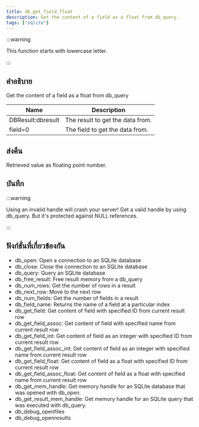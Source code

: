 ```yaml
---
title: db_get_field_float
description: Get the content of a field as a float from db_query.
tags: ["sqlite"]
---
```


:::warning

This function starts with lowercase letter.

:::

## คำอธิบาย

Get the content of a field as a float from db_query

| Name              | Description                      |
| ----------------- | -------------------------------- |
| DBResult:dbresult | The result to get the data from. |
| field=0           | The field to get the data from.  |

## ส่งคืน

Retrieved value as floating point number.

## บันทึก

:::warning

Using an invalid handle will crash your server! Get a valid handle by using db_query. But it's protected against NULL references.

:::

## ฟังก์ชั่นที่เกี่ยวข้องกัน

- db_open: Open a connection to an SQLite database
- db_close: Close the connection to an SQLite database
- db_query: Query an SQLite database
- db_free_result: Free result memory from a db_query
- db_num_rows: Get the number of rows in a result
- db_next_row: Move to the next row
- db_num_fields: Get the number of fields in a result
- db_field_name: Returns the name of a field at a particular index
- db_get_field: Get content of field with specified ID from current result row
- db_get_field_assoc: Get content of field with specified name from current result row
- db_get_field_int: Get content of field as an integer with specified ID from current result row
- db_get_field_assoc_int: Get content of field as an integer with specified name from current result row
- db_get_field_float: Get content of field as a float with specified ID from current result row
- db_get_field_assoc_float: Get content of field as a float with specified name from current result row
- db_get_mem_handle: Get memory handle for an SQLite database that was opened with db_open.
- db_get_result_mem_handle: Get memory handle for an SQLite query that was executed with db_query.
- db_debug_openfiles
- db_debug_openresults
